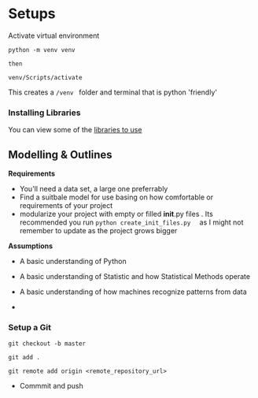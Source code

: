
# Setups 
Activate virtual environment
```
python -m venv venv

then 
```
```
venv/Scripts/activate
```

This creates a `/venv ` folder and terminal that is python 'friendly'


### Installing Libraries 

You can view some of the [libraries to use](libs.md)


## Modelling & Outlines

**Requirements**
- You'll need a data set, a large one preferrably
- Find a suitbale model for use basing on how comfortable or requirements of your project
 - modularize your project with empty or filled __init__.py files . Its recommended you  run   `python create_init_files.py  ` as I might not remember to update as the project grows bigger 



**Assumptions**

- A basic understanding of Python
- A basic understanding of Statistic and  how Statistical Methods operate
- A basic understanding of how machines recognize patterns from data 


-

### Setup a Git


` git checkout -b master `

`git add . `

`git remote add origin <remote_repository_url>`

- Commmit and push 





 
